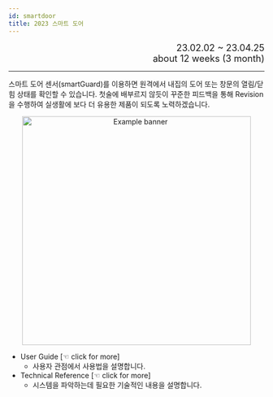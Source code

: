 ```yaml
---
id: smartdoor
title: 2023 스마트 도어
---
```


<div align="right">
  <font size="4">
    23.02.02 ~ 23.04.25<br/>
		about 12 weeks (3 month)
  </font>
</div>

---

스마트 도어 센서(smartGuard)를 이용하면 원격에서 내집의 도어 또는 창문의 열림/닫힘 상태를 확인할 수 있습니다. 첫술에 배부르지 않듯이 꾸준한 피드백을 통해 Revision을 수행하여 실생활에 보다 더 유용한 제품이 되도록 노력하겠습니다.

<p align="center">
	<img
		src={require('/img/4_ews2/ews2_spec_hw_product.png').default}
		alt="Example banner"
		width="450"
	/>
</p>

* User Guide [☜ click for more]
  * 사용자 관점에서 사용법을 설명합니다.
* Technical Reference [☜ click for more]
  * 시스템을 파악하는데 필요한 기술적인 내용을 설명합니다.

